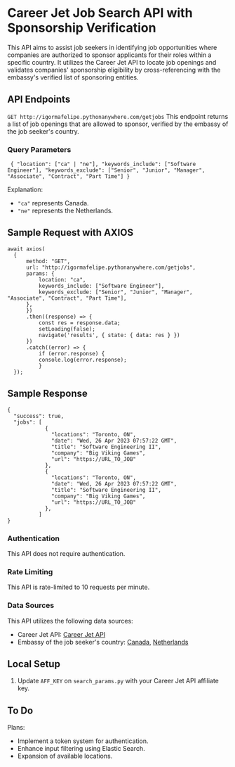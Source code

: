 # Career Jet Job Search API with Sponsorship Verification

This API aims to assist job seekers in identifying job opportunities where companies are authorized to sponsor applicants for their roles within a specific country. It utilizes the Career Jet API to locate job openings and validates companies' sponsorship eligibility by cross-referencing with the embassy's verified list of sponsoring entities.

## API Endpoints

`GET http://igormafelipe.pythonanywhere.com/getjobs`
This endpoint returns a list of job openings that are allowed to sponsor, verified by the embassy of the job seeker's country.

### Query Parameters

`
{
    "location": ["ca" | "ne"],
    "keywords_include": ["Software Engineer"],
    "keywords_exclude": ["Senior", "Junior", "Manager", "Associate", "Contract", "Part Time"]
}`


Explanation:
- `"ca"` represents Canada.
- `"ne"` represents the Netherlands.

## Sample Request with AXIOS
    await axios(
      {
          method: "GET",
          url: "http://igormafelipe.pythonanywhere.com/getjobs",
          params: {
              location: "ca",
              keywords_include: ["Software Engineer"],
              keywords_exclude: ["Senior", "Junior", "Manager", "Associate", "Contract", "Part Time"],
          },
          })
          .then((response) => {
              const res = response.data;
              setLoading(false);
              navigate('results', { state: { data: res } })
          })
          .catch((error) => {
              if (error.response) {
              console.log(error.response);
              }
      });

## Sample Response
    { 
      "success": true, 
      "jobs": [
                { 
                  "locations": "Toronto, ON", 
                  "date": "Wed, 26 Apr 2023 07:57:22 GMT", 
                  "title": "Software Engineering II", 
                  "company": "Big Viking Games", 
                  "url": "https://URL_TO_JOB"
                },
                { 
                  "locations": "Toronto, ON", 
                  "date": "Wed, 26 Apr 2023 07:57:22 GMT", 
                  "title": "Software Engineering II", 
                  "company": "Big Viking Games", 
                  "url": "https://URL_TO_JOB"
                },
              ]
    }
    
### Authentication
This API does not require authentication.

### Rate Limiting
This API is rate-limited to 10 requests per minute.

### Data Sources
This API utilizes the following data sources:

- Career Jet API: [Career Jet API](https://www.careerjet.com/partners/api/)
- Embassy of the job seeker's country: [Canada](https://www.canada.ca/en.html), [Netherlands](https://www.netherlandsworldwide.nl)

## Local Setup
1. Update `AFF_KEY` on `search_params.py` with your Career Jet API affiliate key.

## To Do
Plans:
- Implement a token system for authentication.
- Enhance input filtering using Elastic Search.
- Expansion of available locations.

